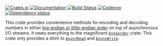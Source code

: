 [![Crates.io](https://img.shields.io/crates/v/tokio-byteorder.svg)](https://crates.io/crates/tokio-byteorder)
[![Documentation](https://docs.rs/tokio-byteorder/badge.svg)](https://docs.rs/tokio-byteorder/)
[![Build Status](https://dev.azure.com/jonhoo/jonhoo/_apis/build/status/tokio-byteorder?branchName=master)](https://dev.azure.com/jonhoo/jonhoo/_build/latest?definitionId=12&branchName=master)
[![Codecov](https://codecov.io/github/jonhoo/tokio-byteorder/coverage.svg?branch=master)](https://codecov.io/gh/jonhoo/tokio-byteorder)
[![Dependency status](https://deps.rs/repo/github/exellian/tokio-byteorder/status.svg)](https://deps.rs/repo/github/jonhoo/tokio-byteorder)

This crate provides convenience methods for encoding and decoding numbers in
either [big-endian or little-endian order] on top of asynchronous I/O streams.
It owes everything to the magnificent [`byteorder`] crate. This crate only
provides a shim to [`AsyncRead`] and [`AsyncWrite`].

[big-endian or little-endian order]: https://en.wikipedia.org/wiki/Endianness
[`byteorder`]: https://github.com/BurntSushi/byteorder/
[`AsyncRead`]: https://docs.rs/tokio/0.2.0-alpha.4/tokio/io/trait.AsyncRead.html
[`AsyncWrite`]: https://docs.rs/tokio/0.2.0-alpha.4/tokio/io/trait.AsyncWrite.html
